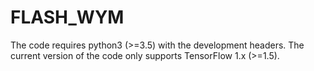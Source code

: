 # FLASH_WYM 
The code requires python3 (>=3.5) with the development headers. The current version of the code only supports TensorFlow 1.x (>=1.5).
